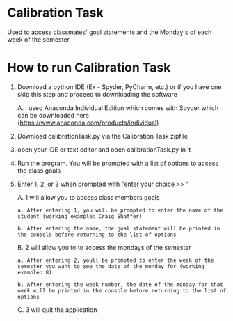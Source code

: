 # Calibration Task
Used to access classmates' goal statements and the Monday's of each week of the semester


# How to run Calibration Task
 1. Download a python IDE (Ex - Spyder, PyCharm, etc.) or if you have one skip this step and proceed to downloading the software
     
     A. I used Anaconda Individual Edition which comes with Spyder which can be downloaded here (https://www.anaconda.com/products/individual)
 
 2. Download calibrationTask.py via the Calibration Task zipfile
 
 3. open your IDE or text editor and open calibrationTask.py in it
 
 4. Run the program. You will be prompted with a list of options to access the class goals
 
 5. Enter 1, 2, or 3 when prompted with "enter your choice >> "
     
     A. 1 will allow you to access class members goals
        
        a. After entering 1, you will be prompted to enter the name of the student (working example: Craig Shaffer)
        
        b. After entering the name, the goal statement will be printed in the console before returning to the list of options
        
     B. 2 will allow you to to access the mondays of the semester
        
        a. After entering 2, youll be prompted to enter the week of the semester you want to see the date of the monday for (working example: 8)
        
        b. After entering the week number, the date of the monday for that week will be printed in the console before returning to the list of options
     
     C. 3 will quit the application

